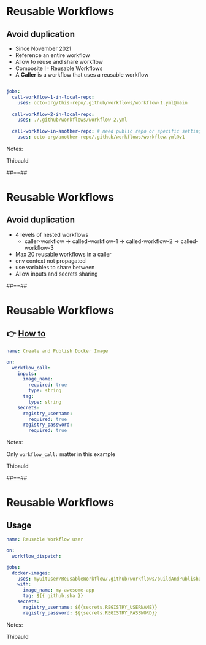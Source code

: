 <!-- .slide: -->

# Reusable Workflows
## Avoid duplication

- Since November 2021
- Reference an entire workflow
- Allow to reuse and share workflow
- Composite != Reusable Workflows
- A **Caller** is a workflow that uses a reusable workflow

```yaml

jobs:
  call-workflow-1-in-local-repo:
    uses: octo-org/this-repo/.github/workflows/workflow-1.yml@main
    
  call-workflow-2-in-local-repo:
    uses: ./.github/workflows/workflow-2.yml
    
  call-workflow-in-another-repo: # need public repo or specific setting if private
    uses: octo-org/another-repo/.github/workflows/workflow.yml@v1
 ```

Notes:

Thibauld

##==##
<!-- .slide: -->

# Reusable Workflows
## Avoid duplication

- 4 levels of nested workflows
  - caller-workflow → called-workflow-1 → called-workflow-2 → called-workflow-3
- Max 20 reusable workflows in a caller
- env context not propagated
- use variables to share between
- Allow inputs and secrets sharing

##==##
<!-- .slide: class="with-code"-->
# Reusable Workflows
## 👉 [**How to**](https://docs.github.com/en/actions/using-workflows/reusing-workflows)

```yaml
name: Create and Publish Docker Image

on:
  workflow_call:
    inputs:
      image_name:
        required: true
        type: string
      tag: 
        type: string
    secrets:
      registry_username:
        required: true
      registry_password:
        required: true
```

Notes: 

Only `workflow_call:` matter in this example

Thibauld

##==##
<!-- .slide: class="with-code"-->
# Reusable Workflows
## Usage

```yaml 
name: Reusable Workflow user

on:
  workflow_dispatch:

jobs:
  docker-images:
    uses: myGitUser/ReusableWorkflow/.github/workflows/buildAndPublishDockerImage.yml@main 
    with:
      image_name: my-awesome-app
      tag: ${{ github.sha }}
    secrets:
      registry_username: ${{secrets.REGISTRY_USERNAME}}
      registry_password: ${{secrets.REGISTRY_PASSWORD}}
```

Notes:

Thibauld
